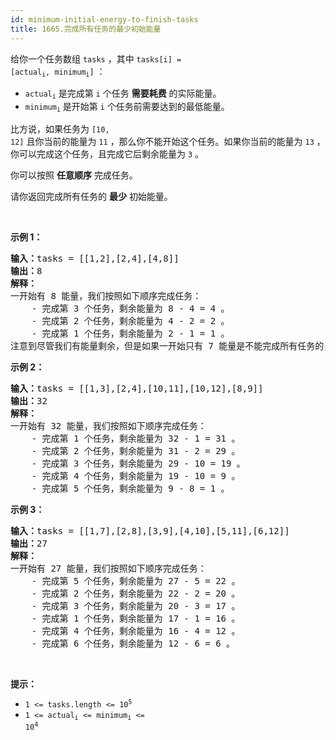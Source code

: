 ```yaml
---
id: minimum-initial-energy-to-finish-tasks
title: 1665.完成所有任务的最少初始能量
---
```

给你一个任务数组 <code>tasks</code> ，其中 <code>tasks[i] = [actual<sub>i</sub>, minimum<sub>i</sub>]</code> ：


- <code>actual<sub>i</sub></code> 是完成第 <code>i</code> 个任务 **需要耗费** 的实际能量。
- <code>minimum<sub>i</sub></code> 是开始第 <code>i</code> 个任务前需要达到的最低能量。

比方说，如果任务为 <code>[10, 12]</code> 且你当前的能量为 <code>11</code> ，那么你不能开始这个任务。如果你当前的能量为 <code>13</code> ，你可以完成这个任务，且完成它后剩余能量为 <code>3</code> 。

你可以按照 **任意顺序** 完成任务。

请你返回完成所有任务的 **最少** 初始能量。

 

**示例 1：**


<pre><b>输入：</b>tasks = [[1,2],[2,4],[4,8]]<br/><b>输出：</b>8<br/><strong>解释：</strong><br/>一开始有 8 能量，我们按照如下顺序完成任务：<br/>    - 完成第 3 个任务，剩余能量为 8 - 4 = 4 。<br/>    - 完成第 2 个任务，剩余能量为 4 - 2 = 2 。<br/>    - 完成第 1 个任务，剩余能量为 2 - 1 = 1 。<br/>注意到尽管我们有能量剩余，但是如果一开始只有 7 能量是不能完成所有任务的，因为我们无法开始第 3 个任务。</pre>

**示例 2：**


<pre><b>输入：</b>tasks = [[1,3],[2,4],[10,11],[10,12],[8,9]]<br/><b>输出：</b>32<br/><strong>解释：</strong><br/>一开始有 32 能量，我们按照如下顺序完成任务：<br/>    - 完成第 1 个任务，剩余能量为 32 - 1 = 31 。<br/>    - 完成第 2 个任务，剩余能量为 31 - 2 = 29 。<br/>    - 完成第 3 个任务，剩余能量为 29 - 10 = 19 。<br/>    - 完成第 4 个任务，剩余能量为 19 - 10 = 9 。<br/>    - 完成第 5 个任务，剩余能量为 9 - 8 = 1 。</pre>

**示例 3：**


<pre><b>输入：</b>tasks = [[1,7],[2,8],[3,9],[4,10],[5,11],[6,12]]<br/><b>输出：</b>27<br/><strong>解释：</strong><br/>一开始有 27 能量，我们按照如下顺序完成任务：<br/>    - 完成第 5 个任务，剩余能量为 27 - 5 = 22 。<br/>    - 完成第 2 个任务，剩余能量为 22 - 2 = 20 。<br/>    - 完成第 3 个任务，剩余能量为 20 - 3 = 17 。<br/>    - 完成第 1 个任务，剩余能量为 17 - 1 = 16 。<br/>    - 完成第 4 个任务，剩余能量为 16 - 4 = 12 。<br/>    - 完成第 6 个任务，剩余能量为 12 - 6 = 6 。<br/></pre>

 

**提示：**


- <code>1 &lt;= tasks.length &lt;= 10<sup>5</sup></code>
- <code>1 &lt;= actual<sub>​i</sub> &lt;= minimum<sub>i</sub> &lt;= 10<sup>4</sup></code>
